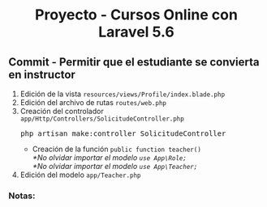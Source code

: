 
<!-- Title -->
<h1 align="center">Proyecto - Cursos Online con Laravel 5.6</h1>
<!-- End Title -->

<!-- Commit name -->
<h2>Commit - <strong>Permitir que el estudiante se convierta en instructor</strong></h2>
<!-- End Commit name -->

<!-- Commit instructions -->
<ol>
  <li>Edición de la vista <code>resources/views/Profile/index.blade.php</code></li>
  <li>Edición del archivo de rutas <code>routes/web.php</code></li>
  <li>
    Creación del controlador <code>app/Http/Controllers/SolicitudeController.php</code>
    <pre>php artisan make:controller SolicitudeController</pre>
    <ul>
      <li>
        Creación de la función <code>public function teacher()</code>
        <br>
        <em>*No olvidar importar el modelo <code>use App\Role;</code></em>
        <br>
        <em>*No olvidar importar el modelo <code>use App\Teacher;</code></em>
      </li>
    </ul>
  </li>
  <li>Edición del modelo <code>app/Teacher.php</code></li>
</ol>
<!-- End Commit instructions -->

  <!-- Notes -->
  <h3>Notas:</h3>
  <ul>
    
  </ul>

  <em></em>
  <!-- End notes -->